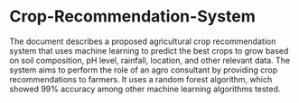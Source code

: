 # Crop-Recommendation-System
The document describes a proposed agricultural crop recommendation system that uses machine learning to predict the best crops to grow based on soil composition, pH level, rainfall, location, and other relevant data. The system aims to perform the role of an agro consultant by providing crop recommendations to farmers. It uses a random forest algorithm, which showed 99% accuracy among other machine learning algorithms tested.
